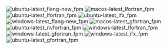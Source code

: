  ![ubuntu-latest_flang-new_fpm](https://img.shields.io/badge/ubuntu--latest_flang--new_fpm-failing-red) ![macos-latest_lfortran_fpm](https://img.shields.io/badge/macos--latest_lfortran_fpm-failing-red) ![ubuntu-latest_lfortran_fpm](https://img.shields.io/badge/ubuntu--latest_lfortran_fpm-failing-red) ![ubuntu-latest_ifx_fpm](https://img.shields.io/badge/ubuntu--latest_ifx_fpm-passing-brightgreen) ![windows-latest_flang-new_fpm](https://img.shields.io/badge/windows--latest_flang--new_fpm-failing-red) ![macos-latest_gfortran_fpm](https://img.shields.io/badge/macos--latest_gfortran_fpm-passing-brightgreen) ![ubuntu-latest_nvfortran_fpm](https://img.shields.io/badge/ubuntu--latest_nvfortran_fpm-passing-brightgreen) ![windows-latest_lfortran_fpm](https://img.shields.io/badge/windows--latest_lfortran_fpm-failing-red) ![windows-latest_gfortran_fpm](https://img.shields.io/badge/windows--latest_gfortran_fpm-passing-brightgreen) ![windows-latest_ifx_fpm](https://img.shields.io/badge/windows--latest_ifx_fpm-passing-brightgreen) ![ubuntu-latest_gfortran_fpm](https://img.shields.io/badge/ubuntu--latest_gfortran_fpm-passing-brightgreen)
